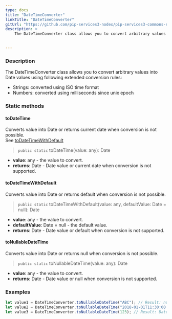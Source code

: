 ```yaml
---
type: docs
title: "DateTimeConverter"
linkTitle: "DateTimeConverter"
gitUrl: "https://github.com/pip-services3-nodex/pip-services3-commons-nodex"
description: > 
    The DateTimeConverter class allows you to convert arbitrary values into Date values using extended conversion rules.

    
---
```


### Description    

The DateTimeConverter class allows you to convert arbitrary values into Date values using following extended conversion rules:
- Strings: converted using ISO time format
- Numbers: converted using milliseconds since unix epoch

### Static methods

#### toDateTime
Converts value into Date or returns current date when conversion is not possible.  
See [toDateTimeWithDefault](#todatetimewithdefault)

> `public static` toDateTime(value: any): Date

- **value**: any - the value to convert.
- **returns**: Date - Date value or current date when conversion is not supported.

#### toDateTimeWithDefault
Converts value into Date or returns default when conversion is not possible.

> `public static` toDateTimeWithDefault(value: any, defaultValue: Date = null): Date

- **value**: any - the value to convert.
- **defaultValue**: Date = null - the default value.
- **returns**: Date - Date value or default when conversion is not supported.

#### toNullableDateTime
Converts value into Date or returns null when conversion is not possible.

> `public static` toNullableDateTime(value: any): Date

- **value**: any - the value to convert.
- **returns**: Date - Date value or null when conversion is not supported.

### Examples

```typescript
let value1 = DateTimeConverter.toNullableDateTime("ABC"); // Result: null
let value2 = DateTimeConverter.toNullableDateTime("2018-01-01T11:30:00.0"); // Result: Date(2018,0,1,11,30)
let value3 = DateTimeConverter.toNullableDateTime(123); // Result: Date(123)

```
